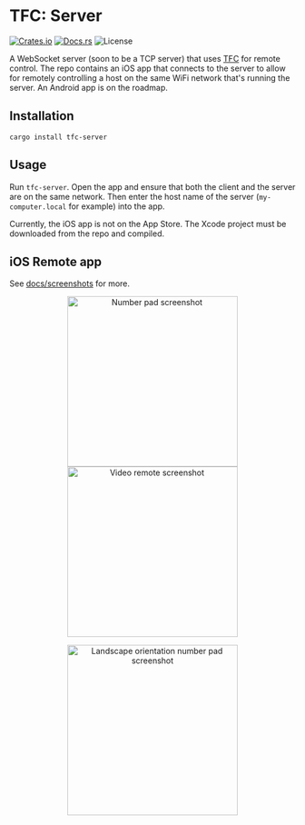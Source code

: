 # TFC: Server

[![Crates.io](https://img.shields.io/crates/v/tfc-server)](https://crates.io/crates/tfc-server)
[![Docs.rs](https://docs.rs/tfc-server/badge.svg)](https://docs.rs/tfc-server)
![License](https://img.shields.io/crates/l/tfc-server)

A WebSocket server (soon to be a TCP server) that uses
[TFC](https://crates.io/crates/tfc) for remote control. The repo contains an iOS
app that connects to the server to allow for remotely controlling a host on the
same WiFi network that's running the server. An Android app is on the roadmap.

## Installation

```shell
cargo install tfc-server
```

## Usage

Run `tfc-server`. Open the app and ensure that both the client and the server
are on the same network. Then enter the host name of the server
(`my-computer.local` for example) into the app.

Currently, the iOS app is not on the App Store. The Xcode project must be
downloaded from the repo and compiled.

## iOS Remote app

See
[docs/screenshots](https://github.com/Kerndog73/The-Fat-Controller/tree/master/docs/screenshots)
for more.

<p align="center">
  <img alt="Number pad screenshot" width="300" src="https://github.com/Kerndog73/The-Fat-Controller/raw/master/docs/screenshots/2021-02-04_0.png"/>
  <img alt="Video remote screenshot" width="300" src="https://github.com/Kerndog73/The-Fat-Controller/raw/master/docs/screenshots/2021-02-05_1.png"/>
</p>

<p align="center">
  <img alt="Landscape orientation number pad screenshot" height="300" src="https://github.com/Kerndog73/The-Fat-Controller/raw/master/docs/screenshots/2021-02-04_5.png"/>
</p>
